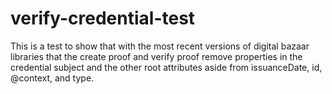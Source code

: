 # verify-credential-test

This is a test to show that with the most recent versions of digital bazaar libraries that the create proof and verify proof remove properties in
the credential subject and the other root attributes aside from issuanceDate, id, @context, and type.
